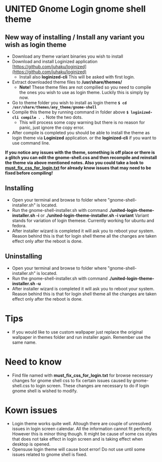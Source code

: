 # UNITED Gnome Login gnome shell theme

## New way of installing / Install any variant you wish as login theme

* Download any theme variant binaries you wish to install
* Download and install Loginized application [https://github.com/juhaku/loginized](https://github.com/juhaku/loginized)
  * Install also __loginized-cli__ This will be asked with first login.
* Extract downloaded theme files to __/usr/share/themes/__
  * __Note!__ These theme files are not compilied so you need to compile the ones you wish to use as login theme. Luckily this is simply by now.
* Go to theme folder you wish to install as login theme __`$ cd /usr/share/themes/any_theme/gnome-shell`__
* Compile this theme by running command in folder above __`$ loginized-cli compile . .`__ Note the two dots.
  * This will process some copy warning but there is no reason for panic, just ignore the copy error.
* After compile is completed you should be able to install the theme as login theme via __Loginized__ application. or the __loginized-cli__ if you want to use command line.

__If you notice any issues with the theme, something is off place or there is a glitch you can edit the gnome-shell.css and then recompile and reinstall the theme via above mentioned notes. Also you could take a look to [must_fix_css_for_login.txt](https://github.com/godlyranchdressing/United-GNOME/blob/master/extras/login-gnome-shell/must_fix_css_for_login.txt) for already know issues that may need to be fixed before compiling!__

## Installing

* Open your terminal and browse to folder where "gnome-shell-installer.sh" is located.
* Run the gnome-shell-installer.sh with command **./united-login-theme-installer.sh -i** or **./united-login-theme-installer.sh -i variant** Variant stands for variation of login themese. Currently working for ubuntu and fedora.
* After installer wizard is completed it will ask you to reboot your system. Reason behind this is 
that for login shell theme all the changes are taken effect only after the reboot is done. 

## Uninstalling

* Open your terminal and browse to folder where "gnome-shell-installer.sh" is located.
* Run the gnome-shell-installer.sh with command **./united-login-theme-installer.sh -u**
* After installer wizard is completed it will ask you to reboot your system. Reason behind this is 
that for login shell theme all the changes are taken effect only after the reboot is done. 

# Tips

* If you would like to use custom wallpaper just replace the original wallpaper in themes folder and run installer again. Remember use the same name.

# Need to know

* Find file named with **must_fix_css_for_login.txt** for browse necessary changes for gnome shell css to fix certain issues 
caused by gnome-shell.css to login screen. These changes are necessary to do if login gnome shell is wished to modify.

# Kown issues

* Login theme works quite well. Altough there are couple of unresolved issues in login screen calendar. All the information cannot fit 
perfectly. However this is minor thing though. It might be cause of some css styles that does not take effect in login screen and is taking 
effect when desktop is opened.
* Opensuse login theme will cause boot error! Do not use until some issues related to gnome shell is fixed.
